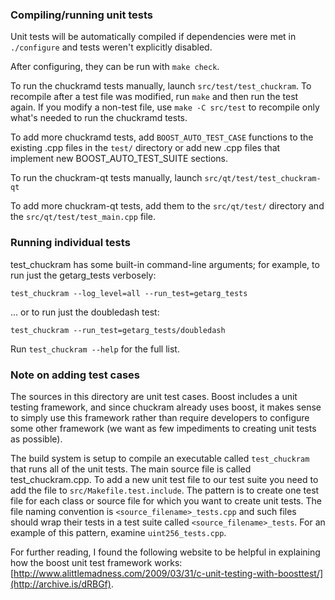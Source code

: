 ### Compiling/running unit tests

Unit tests will be automatically compiled if dependencies were met in `./configure`
and tests weren't explicitly disabled.

After configuring, they can be run with `make check`.

To run the chuckramd tests manually, launch `src/test/test_chuckram`. To recompile
after a test file was modified, run `make` and then run the test again. If you
modify a non-test file, use `make -C src/test` to recompile only what's needed
to run the chuckramd tests.

To add more chuckramd tests, add `BOOST_AUTO_TEST_CASE` functions to the existing
.cpp files in the `test/` directory or add new .cpp files that
implement new BOOST_AUTO_TEST_SUITE sections.

To run the chuckram-qt tests manually, launch `src/qt/test/test_chuckram-qt`

To add more chuckram-qt tests, add them to the `src/qt/test/` directory and
the `src/qt/test/test_main.cpp` file.

### Running individual tests

test_chuckram has some built-in command-line arguments; for
example, to run just the getarg_tests verbosely:

    test_chuckram --log_level=all --run_test=getarg_tests

... or to run just the doubledash test:

    test_chuckram --run_test=getarg_tests/doubledash

Run `test_chuckram --help` for the full list.

### Note on adding test cases

The sources in this directory are unit test cases.  Boost includes a
unit testing framework, and since chuckram already uses boost, it makes
sense to simply use this framework rather than require developers to
configure some other framework (we want as few impediments to creating
unit tests as possible).

The build system is setup to compile an executable called `test_chuckram`
that runs all of the unit tests.  The main source file is called
test_chuckram.cpp. To add a new unit test file to our test suite you need
to add the file to `src/Makefile.test.include`. The pattern is to create
one test file for each class or source file for which you want to create
unit tests.  The file naming convention is `<source_filename>_tests.cpp`
and such files should wrap their tests in a test suite
called `<source_filename>_tests`. For an example of this pattern,
examine `uint256_tests.cpp`.

For further reading, I found the following website to be helpful in
explaining how the boost unit test framework works:
[http://www.alittlemadness.com/2009/03/31/c-unit-testing-with-boosttest/](http://archive.is/dRBGf).
